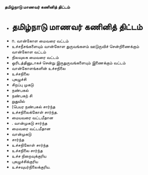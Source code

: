 **தமிழ்நாடு மாணவர் கணினித் திட்டம்**
- # தமிழ்நாடு மாணவர் கணினித் திட்டம்
- n. வான்கோள மைவரை வட்டம்
- உச்சநீசங்களையும் வான்கோள துருவங்களம் ஊடுருவிச் சென்றிணைக்கும் வான்கோள வட்டம்
- நிலவுலக மைவரை வட்டம்
- ஓரிடத்தினுடாகச் சென்று இருதுருவங்களையும் இணைக்கும் வட்டம்
- வான்கோளங்களின் உச்சநிலை
- உச்சநிலை
- புகழுச்சி
- சிறப்பு முகடு
- நண்பகல்
- நண்பகற் சி
- றுதுயில்
- (பெயர நண்பகல் சார்ந்த
- உச்சநிலைக்கோள் சார்ந்த.
- மையவரை வட்டமீதான
- . வான்முகடு சார்ந்த
- மைவரை வட்டமீதான
- வான்முகடு
- சார்ந்த
- உச்சநிகோள் சார்ந்த
- உச்சநிலை சார்ந்த
- உச்ச நிறைவுக்குரிய
- புகழுச்சிக்குரிய
- உச்சவுயர்நிலைக்குரிய.

